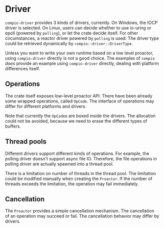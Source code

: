# Driver
`compio-driver` provides 3 kinds of drivers, currently.
On Windows, the IOCP driver is selected.
On Linux, users can decide whether to use io-uring or epoll (powered by `polling`), or let the crate decide itself.
For other circumstances, a reactor driver powered by `polling` is used.
The driver type could be retrieved dynamically by `compio::driver::DriverType`.

Unless you want to write your own runtime based on a low level proactor, using `compio-driver` directly is not a good choice.
The examples of `compio` *does* provide an example using `compio-driver` directly, dealing with platform differences itself.

## Operations
The crate itself exposes low-level proactor API.
There have been already some wrapped operations, called `OpCode`.
The interface of operations may differ for different platforms and drivers.

Note that currently the `OpCode`s are boxed inside the drivers.
The allocation could not be avoided, because we need to erase the different types of buffers.

## Thread pools
Different drivers support different kinds of operations.
For example, the polling driver doesn't support async file IO.
Therefore, the file operations in polling driver are actually spawned into a thread pool.

There is a limitation on number of threads in the thread pool.
The limitation could be modified manually when creating the `Proactor`.
If the number of threads exceeds the limitation, the operation may fail immediately.

## Cancellation
The `Proactor` provides a simple cancellation mechanism.
The cancellation of an operation may succeed or fail.
The cancellation behavior may differ by drivers.
